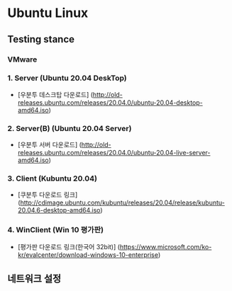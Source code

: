 # Ubuntu Linux

## Testing stance

### VMware
### 1. Server (Ubuntu 20.04 DeskTop)
- [우분투 데스크탑 다운로드] (http://old-releases.ubuntu.com/releases/20.04.0/ubuntu-20.04-desktop-amd64.iso)
### 2. Server(B) (Ubuntu 20.04 Server)
- [우분투 서버 다운로드] (http://old-releases.ubuntu.com/releases/20.04.0/ubuntu-20.04-live-server-amd64.iso)
### 3. Client (Kubuntu 20.04)
- [쿠분투 다운로드 링크] (http://cdimage.ubuntu.com/kubuntu/releases/20.04/release/kubuntu-20.04.6-desktop-amd64.iso)
### 4. WinClient (Win 10 평가판)
- [평가판 다운로드 링크(한국어 32bit)] (https://www.microsoft.com/ko-kr/evalcenter/download-windows-10-enterprise)

## 네트워크 설정